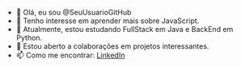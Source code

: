 - 👋 Olá, eu sou @SeuUsuarioGitHub
- 👀 Tenho interesse em aprender mais sobre JavaScript.
- 🌱 Atualmente, estou estudando FullStack em Java e BackEnd em Python.
- 💼 Estou aberto a colaborações em projetos interessantes.
- 📫 Como me encontrar: [LinkedIn](https://www.linkedin.com/in/rafael-martins-alves-8b01621b4/)

<!---
rafalves106/rafalves106 is a ✨ special ✨ repository because its `README.md` (this file) appears on your GitHub profile.
You can click the Preview link to take a look at your changes.
--->

